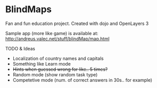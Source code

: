 # BlindMaps
Fan and fun education project. Created with dojo and OpenLayers 3


Sample app (more like game) is available at:
http://andreus.valec.net/stuff/blindMap/map.html


TODO & Ideas
  - Localization of country names and capitals
  - Something like Learn mode
  - <strike>Hints when guessed wrong for like.. 5 times?</strike>
  - Random mode (show random task type)
  - Competetive mode (num. of correct answers in 30s.. for example)
